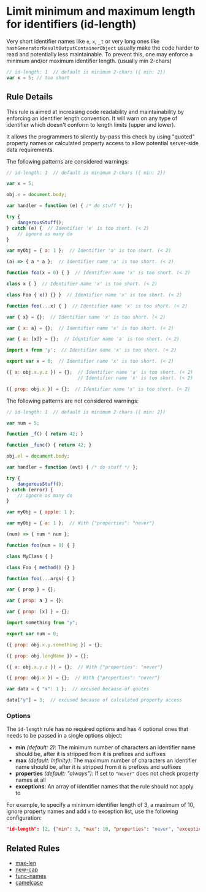 # Limit minimum and maximum length for identifiers (id-length)

Very short identifier names like `e`, `x`, `_t` or very long ones like `hashGeneratorResultOutputContainerObject` usually make the code harder to read and potentially less maintainable. To prevent this, one may enforce a minimum and/or maximum identifier length. (usually min 2-chars)

```js
// id-length: 1  // default is minimum 2-chars ({ min: 2})
var x = 5; // too short
```

## Rule Details

This rule is aimed at increasing code readability and maintainability by enforcing an identifier length convention. It will warn on any type of identifier which doesn't conform to length limits (upper and lower).

It allows the programmers to silently by-pass this check by using "quoted" property names or calculated property access to allow potential server-side data requirements.

The following patterns are considered warnings:

```js
// id-length: 1  // default is minimum 2-chars ({ min: 2})

var x = 5;

obj.e = document.body;

var handler = function (e) { /* do stuff */ };

try {
    dangerousStuff();
} catch (e) {  // Identifier 'e' is too short. (< 2)
    // ignore as many do
}

var myObj = { a: 1 };  // Identifier 'a' is too short. (< 2)

(a) => { a * a };  // Identifier name 'a' is too short. (< 2)

function foo(x = 0) { }  // Identifier name 'x' is too short. (< 2)

class x { }  // Identifier name 'x' is too short. (< 2)

class Foo { x() {} }  // Identifier name 'x' is too short. (< 2)

function foo(...x) { }  // Identifier name 'x' is too short. (< 2)

var { x} = {};  // Identifier name 'x' is too short. (< 2)

var { x: a} = {};  // Identifier name 'x' is too short. (< 2)

var { a: [x]} = {};  // Identifier name 'a' is too short. (< 2)

import x from 'y';  // Identifier name 'x' is too short. (< 2)

export var x = 0;  // Identifier name 'x' is too short. (< 2)

({ a: obj.x.y.z }) = {};  // Identifier name 'a' is too short. (< 2)
                          // Identifier name 'x' is too short. (< 2)

({ prop: obj.x }) = {};  // Identifier name 'x' is too short. (< 2)

```

The following patterns are not considered warnings:

```js
// id-length: 1  // default is minimum 2-chars ({ min: 2})

var num = 5;

function _f() { return 42; }

function _func() { return 42; }

obj.el = document.body;

var handler = function (evt) { /* do stuff */ };

try {
    dangerousStuff();
} catch (error) {
    // ignore as many do
}

var myObj = { apple: 1 };

var myObj = { a: 1 };  // With {"properties": "never"}

(num) => { num * num };

function foo(num = 0) { }

class MyClass { }

class Foo { method() {} }

function foo(...args) { }

var { prop } = {};

var { prop: a } = {};

var { prop: [x] } = {};

import something from "y";

export var num = 0;

({ prop: obj.x.y.something }) = {};

({ prop: obj.longName }) = {};

({ a: obj.x.y.z }) = {};  // With {"properties": "never"}

({ prop: obj.x }) = {};  // With {"properties": "never"}

var data = { "x": 1 };  // excused because of quotes

data["y"] = 3;  // excused because of calculated property access
```

### Options

The `id-length` rule has no required options and has 4 optional ones that needs to be passed in a single options object:

* **min** *(default: 2)*: The minimum number of characters an identifier name should be, after it is stripped from it is prefixes and suffixes
* **max** *(default: Infinity)*: The maximum number of characters an identifier name should be, after it is stripped from it is prefixes and suffixes
* **properties** *(default: "always")*: If set to `"never"` does not check property names at all
* **exceptions**: An array of identifier names that the rule should not apply to


For example, to specify a minimum identifier length of 3, a maximum of 10, ignore property names and add `x` to exception list, use the following configuration:

```json
"id-length": [2, {"min": 3, "max": 10, "properties": "never", "exceptions": ["x"]}]
```


## Related Rules

* [max-len](max-len.md)
* [new-cap](new-cap.md)
* [func-names](func-names.md)
* [camelcase](camelcase.md)
